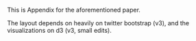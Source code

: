 This is Appendix for the aforementioned paper.

The layout depends on heavily on twitter bootstrap (v3), and the visualizations on d3 (v3, small edits).